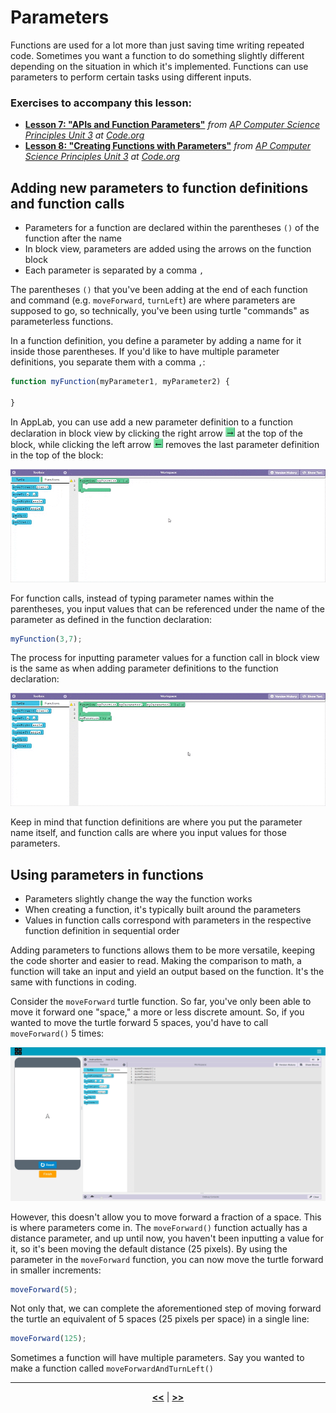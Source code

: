 # Parameters

Functions are used for a lot more than just saving time writing repeated code. Sometimes you want a function to do something slightly different depending on the situation in which it's implemented. Functions can use parameters to perform certain tasks using different inputs.

### Exercises to accompany this lesson:

<ul>

<li><b><a href="https://studio.code.org/s/csp3-2019/stage/7/puzzle/1" target="_blank">Lesson 7: "APIs and Function Parameters"</a></b> <i>from <a href="https://studio.code.org/s/csp3-2019">AP Computer Science Principles Unit 3</a> at <a href="https://code.org">Code.org</a></i></li>

<li><b><a href="https://studio.code.org/s/csp3-2019/stage/8/puzzle/1" target="_blank">Lesson 8: "Creating Functions with Parameters"</a></b> <i>from <a href="https://studio.code.org/s/csp3-2019">AP Computer Science Principles Unit 3</a> at <a href="https://code.org">Code.org</a></i></li>

</ul>

## Adding new parameters to function definitions and function calls

* Parameters for a function are declared within the parentheses `()` of the function after the name
* In block view, parameters are added using the arrows on the function block
* Each parameter is separated by a comma `,`

The parentheses `()` that you've been adding at the end of each function and command (e.g. `moveForward`, `turnLeft`) are where parameters are supposed to go, so technically, you've been using turtle "commands" as parameterless functions.

In a function definition, you define a parameter by adding a name for it inside those parentheses. If you'd like to have multiple parameter definitions, you separate them with a comma `,`:

```javascript
function myFunction(myParameter1, myParameter2) {

}
```

In AppLab, you can use add a new parameter definition to a function declaration in block view by clicking the right arrow ![00](https://raw.githubusercontent.com/sBondoc/OAI-Summer-2019/master/assets/lesson-03/00.png) at the top of the block, while clicking the left arrow ![01](https://raw.githubusercontent.com/sBondoc/OAI-Summer-2019/master/assets/lesson-03/01.png) removes the last parameter definition in the top of the block:

![02](https://raw.githubusercontent.com/sBondoc/OAI-Summer-2019/master/assets/lesson-03/02.gif "Adding and removing parameters in block view.")

For function calls, instead of typing parameter names within the parentheses, you input values that can be referenced under the name of the parameter as defined in the function declaration:

```javascript
myFunction(3,7);
```

The process for inputting parameter values for a function call in block view is the same as when adding parameter definitions to the function declaration:

![03](https://raw.githubusercontent.com/sBondoc/OAI-Summer-2019/master/assets/lesson-03/03.gif "Adding and removing parameter values in block view.")

Keep in mind that function definitions are where you put the parameter name itself, and function calls are where you input values for those parameters.

## Using parameters in functions

* Parameters slightly change the way the function works
* When creating a function, it's typically built around the parameters
* Values in function calls correspond with parameters in the respective function definition in sequential order

Adding parameters to functions allows them to be more versatile, keeping the code shorter and easier to read. Making the comparison to math, a function will take an input and yield an output based on the function. It's the same with functions in coding.

Consider the `moveForward` turtle function. So far, you've only been able to move it forward one "space," a more or less discrete amount. So, if you wanted to move the turtle forward 5 spaces, you'd have to call `moveForward()` 5 times:

![04](https://raw.githubusercontent.com/sBondoc/OAI-Summer-2019/master/assets/lesson-03/04.gif "Moving forward without parameters.")

However, this doesn't allow you to move forward a fraction of a space. This is where parameters come in. The `moveForward()` function actually has a distance parameter, and up until now, you haven't been inputting a value for it, so it's been moving the default distance (25 pixels). By using the parameter in the `moveForward` function, you can now move the turtle forward in smaller increments:

```javascript
moveForward(5);
```

Not only that, we can complete the aforementioned step of moving forward the turtle an equivalent of 5 spaces (25 pixels per space) in a single line:

```javascript
moveForward(125);
```

Sometimes a function will have multiple parameters. Say you wanted to make a function called `moveForwardAndTurnLeft()`

---

<div align="center"><a href = "https://sbondoc.github.io/OAI-Summer-2019/pages/lessons/lesson-02.html"><b><<</b></a> | <a href = "https://sbondoc.github.io/OAI-Summer-2019/pages/lessons/lesson-04.html"><b>>></b></a></div>
